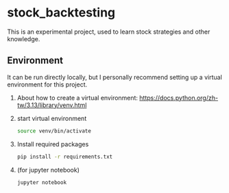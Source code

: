 # stock_backtesting
This is an experimental project, used to learn stock strategies and other knowledge.

## Environment
It can be run directly locally, but I personally recommend setting up a virtual environment for this project.    
1. About how to create a virtual environment: https://docs.python.org/zh-tw/3.13/library/venv.html

2. start virtual environment
    ```bash
    source venv/bin/activate
    ```
3. Install required packages
    ```bash
    pip install -r requirements.txt
    ```

4. (for jupyter notebook)
    ```bash
    jupyter notebook
    ```
